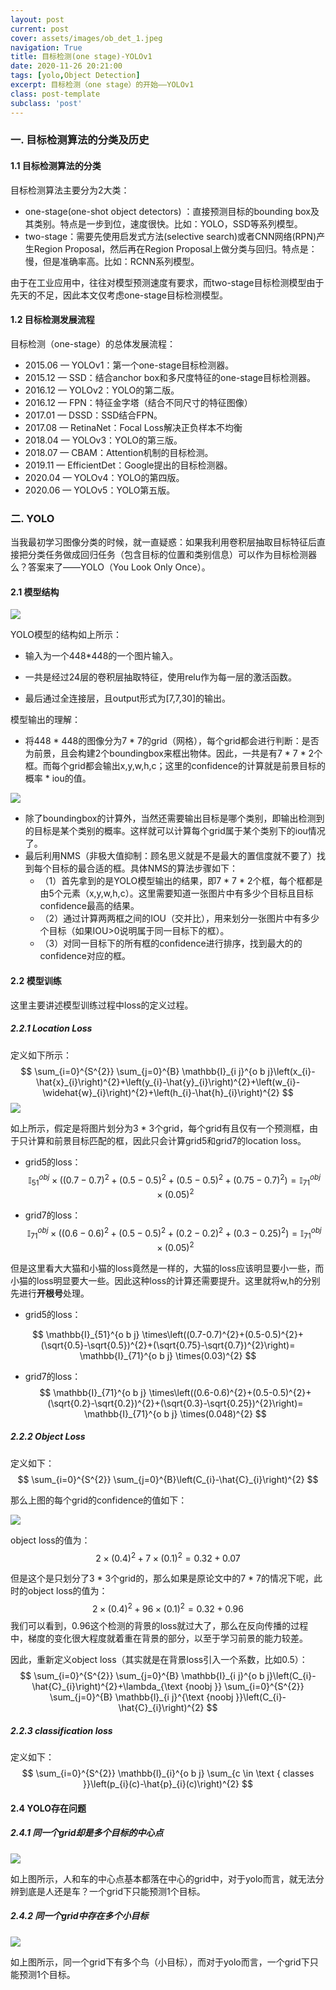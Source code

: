 ```yaml
---
layout: post
current: post
cover: assets/images/ob_det_1.jpeg
navigation: True
title: 目标检测(one stage)-YOLOv1
date: 2020-11-26 20:21:00
tags: [yolo,Object Detection]
excerpt: 目标检测（one stage）的开始——YOLOv1
class: post-template
subclass: 'post'
---
```


### 一. 目标检测算法的分类及历史

#### 1.1 目标检测算法的分类

目标检测算法主要分为2大类： 

* one-stage(one-shot object detectors) ：直接预测目标的bounding box及其类别。特点是一步到位，速度很快。比如：YOLO，SSD等系列模型。
* two-stage：需要先使用启发式方法(selective search)或者CNN网络(RPN)产生Region Proposal，然后再在Region Proposal上做分类与回归。特点是：慢，但是准确率高。比如：RCNN系列模型。

由于在工业应用中，往往对模型预测速度有要求，而two-stage目标检测模型由于先天的不足，因此本文仅考虑one-stage目标检测模型。

#### 1.2 目标检测发展流程

目标检测（one-stage）的总体发展流程：

* 2015.06 — YOLOv1：第一个one-stage目标检测器。
* 2015.12 — SSD：结合anchor box和多尺度特征的one-stage目标检测器。
* 2016.12 — YOLOv2：YOLO的第二版。
* 2016.12 — FPN：特征金字塔（结合不同尺寸的特征图像）
* 2017.01 — DSSD：SSD结合FPN。
* 2017.08 — RetinaNet：Focal Loss解决正负样本不均衡
* 2018.04 — YOLOv3：YOLO的第三版。
* 2018.07 — CBAM：Attention机制的目标检测。
* 2019.11 — EfficientDet：Google提出的目标检测器。
* 2020.04 — YOLOv4：YOLO的第四版。
* 2020.06 — YOLOv5：YOLO第五版。

### 二. YOLO

当我最初学习图像分类的时候，就一直疑惑：如果我利用卷积层抽取目标特征后直接把分类任务做成回归任务（包含目标的位置和类别信息）可以作为目标检测器么？答案来了——YOLO（You Look Only Once）。

#### 2.1 模型结构



![](https://i.loli.net/2021/03/16/bAs2nLNVF5uWijZ.png)

YOLO模型的结构如上所示：

* 输入为一个448*448的一个图片输入。

* 一共是经过24层的卷积层抽取特征，使用relu作为每一层的激活函数。
* 最后通过全连接层，且output形式为[7,7,30]的输出。

模型输出的理解：

* 将448 * 448的图像分为7 * 7的grid（网格），每个grid都会进行判断：是否为前景，且会构建2个boundingbox来框出物体。因此，一共是有7 * 7 * 2个框。而每个grid都会输出x,y,w,h,c；这里的confidence的计算就是前景目标的概率 * iou的值。

![](https://i.loli.net/2021/03/16/p5KV6fZGaQCqUMT.png)

* 除了boundingbox的计算外，当然还需要输出目标是哪个类别，即输出检测到的目标是某个类别的概率。这样就可以计算每个grid属于某个类别下的iou情况了。
* 最后利用NMS（非极大值抑制：顾名思义就是不是最大的置信度就不要了）找到每个目标的最合适的框。具体NMS的算法步骤如下：
  * （1）首先拿到的是YOLO模型输出的结果，即7 * 7 * 2个框，每个框都是由5个元素（x,y,w,h,c）。这里需要知道一张图片中有多少个目标且目标confidence最高的结果。
  * （2）通过计算两两框之间的IOU（交并比），用来划分一张图片中有多少个目标（如果IOU>0说明属于同一目标下的框）。
  * （3）对同一目标下的所有框的confidence进行排序，找到最大的的confidence对应的框。

#### 2.2 模型训练

这里主要讲述模型训练过程中loss的定义过程。

##### 2.2.1 Location Loss

定义如下所示：
$$
\sum_{i=0}^{S^{2}} \sum_{j=0}^{B} \mathbb{I}_{i j}^{o b j}\left(x_{i}-\hat{x}_{i}\right)^{2}+\left(y_{i}-\hat{y}_{i}\right)^{2}+\left(w_{i}-\widehat{w}_{i}\right)^{2}+\left(h_{i}-\hat{h}_{i}\right)^{2}
$$
![](https://i.loli.net/2021/03/16/oeTrzxY4auHEG8c.png)

如上所示，假定是将图片划分为3 * 3个grid，每个grid有且仅有一个预测框，由于只计算和前景目标匹配的框，因此只会计算grid5和grid7的location loss。

* grid5的loss：
  $$
  \mathbb{I}_{51}^{o b j} \times\left((0.7-0.7)^{2}+(0.5-0.5)^{2}+(0.5-0.5)^{2}+(0.75-0.7)^{2}\right) = 
  \mathbb{I}_{71}^{o b j} \times(0.05)^{2}
  $$

* grid7的loss：
  $$
  \mathbb{I}_{71}^{o b j} \times\left((0.6-0.6)^{2}+(0.5-0.5)^{2}+(0.2-0.2)^{2}+(0.3-0.25)^{2}\right) = \mathbb{I}_{71}^{o b j} \times(0.05)^{2}
  $$

但是这里看大大猫和小猫的loss竟然是一样的，大猫的loss应该明显要小一些，而小猫的loss明显要大一些。因此这种loss的计算还需要提升。这里就将w,h的分别先进行**开根号**处理。

* grid5的loss：

$$
\mathbb{I}_{51}^{o b j} \times\left((0.7-0.7)^{2}+(0.5-0.5)^{2}+(\sqrt{0.5}-\sqrt{0.5})^{2}+(\sqrt{0.75}-\sqrt{0.7})^{2}\right)= 
\mathbb{I}_{71}^{o b j} \times(0.03)^{2}
$$

* grid7的loss：
$$
\mathbb{I}_{71}^{o b j} \times\left((0.6-0.6)^{2}+(0.5-0.5)^{2}+(\sqrt{0.2}-\sqrt{0.2})^{2}+(\sqrt{0.3}-\sqrt{0.25})^{2}\right)= 
\mathbb{I}_{71}^{o b j} \times(0.048)^{2}
$$

##### 2.2.2 Object Loss

定义如下：
$$
\sum_{i=0}^{S^{2}} \sum_{j=0}^{B}\left(C_{i}-\hat{C}_{i}\right)^{2}
$$


那么上图的每个grid的confidence的值如下：

![](https://i.loli.net/2021/03/16/jlszbUxcCQTLqIK.png)

object loss的值为：
$$
2 \times(0.4)^{2}+7 \times(0.1)^{2}=0.32+0.07
$$


但是这个是只划分了3 * 3个grid的，那么如果是原论文中的7 * 7的情况下呢，此时的object loss的值为：
$$
2 \times(0.4)^{2}+96 \times(0.1)^{2}=0.32+0.96
$$
我们可以看到，0.96这个检测的背景的loss就过大了，那么在反向传播的过程中，梯度的变化很大程度就着重在背景的部分，以至于学习前景的能力较差。

因此，重新定义object loss（其实就是在背景loss引入一个系数，比如0.5）：
$$
\sum_{i=0}^{S^{2}} \sum_{j=0}^{B} \mathbb{I}_{i j}^{o b j}\left(C_{i}-\hat{C}_{i}\right)^{2}+\lambda_{\text {noobj }} \sum_{i=0}^{S^{2}} \sum_{j=0}^{B} \mathbb{l}_{i j}^{\text {noobj }}\left(C_{i}-\hat{C}_{i}\right)^{2}
$$

##### 2.2.3 classification loss

定义如下：
$$
\sum_{i=0}^{S^{2}} \mathbb{l}_{i}^{o b j} \sum_{c \in \text { classes }}\left(p_{i}(c)-\hat{p}_{i}(c)\right)^{2}
$$

#### 2.4 YOLO存在问题

##### 2.4.1 同一个grid却是多个目标的中心点

![](https://i.loli.net/2021/03/16/iLWdGr6kxPAUplD.png)

如上图所示，人和车的中心点基本都落在中心的grid中，对于yolo而言，就无法分辨到底是人还是车？一个grid下只能预测1个目标。

##### 2.4.2 同一个grid中存在多个小目标

![](https://i.loli.net/2021/03/16/UmrSYCLP7MdTXab.png)

如上图所示，同一个grid下有多个鸟（小目标），而对于yolo而言，一个grid下只能预测1个目标。

